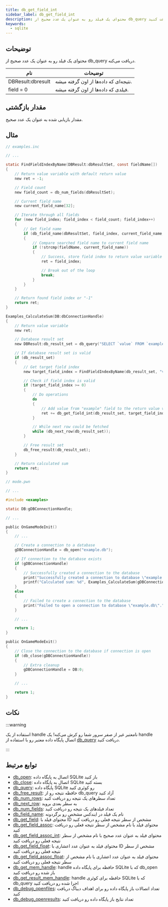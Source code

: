 ```yaml
---
title: db_get_field_int
sidebar_label: db_get_field_int
description: محتوای یک فیلد رو به عنوان یک عدد صحیح از db_query دریافت کنید.
keywords:
  - sqlite
---
```


<LowercaseNote />

## توضیحات

محتوای یک فیلد رو به عنوان یک عدد صحیح از db_query دریافت می‌کنه.

| نام               | توضیحات                            |
| ----------------- | ---------------------------------- |
| DBResult:dbresult | نتیجه‌ای که داده‌ها از اون گرفته میشه. |
| field = 0         | فیلدی که داده‌ها از اون گرفته میشه.  |

## مقدار بازگشتی

مقدار بازیابی شده به عنوان یک عدد صحیح.

## مثال

```c
// examples.inc

// ...

static FindFieldIndexByName(DBResult:dbResultSet, const fieldName[])
{
    // Return value variable with default return value
    new ret = -1;

    // Field count
    new field_count = db_num_fields(dbResultSet);

    // Current field name
    new current_field_name[32];

    // Iterate through all fields
    for (new field_index; field_index < field_count; field_index++)
    {
        // Get field name
        if (db_field_name(dbResultSet, field_index, current_field_name, sizeof current_field_name))
        {
            // Compare searched field name to current field name
            if (!strcmp(fieldName, current_field_name))
            {
                // Success, store field index to return value variable
                ret = field_index;

                // Break out of the loop
                break;
            }
        }
    }

    // Return found field index or "-1"
    return ret;
}

Examples_CalculateSum(DB:dbConnectionHandle)
{
    // Return value variable
    new ret;

    // Database result set
    new DBResult:db_result_set = db_query("SELECT `value` FROM `examples`");

    // If database result set is valid
    if (db_result_set)
    {
        // Get target field index
        new target_field_index = FindFieldIndexByName(db_result_set, "value");

        // Check if field index is valid
        if (target_field_index >= 0)
        {
            // Do operations
            do
            {
                // Add value from "example" field to the return value variable
                ret += db_get_field_int(db_result_set, target_field_index);
            }

            // While next row could be fetched
            while (db_next_row(db_result_set));
        }

        // Free result set
        db_free_result(db_result_set);
    }

    // Return calculated sum
    return ret;
}
```

```c
// mode.pwn

// ...

#include <examples>

static DB:gDBConnectionHandle;

// ...

public OnGameModeInit()
{
    // ...

    // Create a connection to a database
    gDBConnectionHandle = db_open("example.db");

    // If connection to the database exists
    if (gDBConnectionHandle)
    {
        // Successfully created a connection to the database
        print("Successfully created a connection to database \"example.db\".");
        printf("Calculated sum: %d", Examples_CalculateSum(gDBConnectionHandle));
    }
    else
    {
        // Failed to create a connection to the database
        print("Failed to open a connection to database \"example.db\".");
    }

    // ...

    return 1;
}

public OnGameModeExit()
{
    // Close the connection to the database if connection is open
    if (db_close(gDBConnectionHandle))
    {
        // Extra cleanup
        gDBConnectionHandle = DB:0;
    }

    // ...

    return 1;
}
```

## نکات

:::warning

استفاده از یک handle نامعتبر غیر از صفر سرور شما رو کرش می‌کنه! یک handle اتصال پایگاه داده معتبر رو با استفاده از [db_query](db_query) دریافت کنید.

:::

## توابع مرتبط

- [db_open](db_open): اتصال به پایگاه داده SQLite باز کنید
- [db_close](db_close): اتصال به پایگاه داده SQLite بسته کنید
- [db_query](db_query): پایگاه داده SQLite رو کوئری کنید
- [db_free_result](db_free_result): حافظه نتیجه رو از db_query آزاد کنید
- [db_num_rows](db_num_rows): تعداد سطرهای یک نتیجه رو دریافت کنید
- [db_next_row](db_next_row): به سطر بعدی بروید
- [db_num_fields](db_num_fields): تعداد فیلدهای یک نتیجه رو دریافت کنید
- [db_field_name](db_field_name): نام یک فیلد در ایندکس مشخص رو برگردونه
- [db_get_field](db_get_field): محتوای فیلد با ID مشخص از سطر نتیجه فعلی رو دریافت کنید
- [db_get_field_assoc](db_get_field_assoc): محتوای فیلد با نام مشخص از سطر نتیجه فعلی رو دریافت کنید
- [db_get_field_assoc_int](db_get_field_assoc_int): محتوای فیلد به عنوان عدد صحیح با نام مشخص از سطر نتیجه فعلی رو دریافت کنید
- [db_get_field_float](db_get_field_float): محتوای فیلد به عنوان عدد اعشاری با ID مشخص از سطر نتیجه فعلی رو دریافت کنید
- [db_get_field_assoc_float](db_get_field_assoc_float): محتوای فیلد به عنوان عدد اعشاری با نام مشخص از سطر نتیجه فعلی رو دریافت کنید
- [db_get_mem_handle](db_get_mem_handle): handle حافظه برای پایگاه داده SQLite که با db_open باز شده رو دریافت کنید
- [db_get_result_mem_handle](db_get_result_mem_handle): handle حافظه برای کوئری SQLite که با db_query اجرا شده رو دریافت کنید
- [db_debug_openfiles](db_debug_openfiles): تعداد اتصالات باز پایگاه داده رو برای اهداف دیباگ دریافت کنید
- [db_debug_openresults](db_debug_openresults): تعداد نتایج باز پایگاه داده رو دریافت کنید